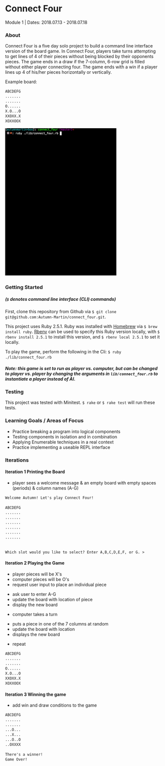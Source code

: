 # Connect Four
Module 1 | Dates: 2018.07.13 - 2018.07.18

### About
Connect Four is a five day solo project to build a command line interface version of the board game. In Connect Four, players take turns attempting to get lines of 4 of their pieces without being blocked by their opponents pieces. The game ends in a draw if the 7-column, 6-row grid is filled without either player connecting four. The game ends with a win if a player lines up 4 of his/her pieces horizontally or vertically.

Example board:
```
ABCDEFG
.......
.......
O......
X.O...O
XXOXX.X
XOXXOOX
```

![video of game play](./assets/connect_four_gif.gif)

### Getting Started
##### (`$` denotes command line interface (CLI) commands)
First, clone this repository from Github via `$ git clone git@github.com:Autumn-Martin/connect_four.git`.

This project uses Ruby 2.5.1. Ruby was installed with [Homebrew](https://brew.sh/) via `$ brew install ruby`. [Rbenv](https://github.com/rbenv/rbenv) can be used to specify this Ruby version locally, with `$ rbenv install 2.5.1` to install this version, and `$ rbenv local 2.5.1` to set it locally.

To play the game, perform the following in the Cli:
`$ ruby ./lib/connect_four.rb`

##### Note: this game is set to run as player vs. computer, but can be changed to player vs. player by changing the arguments in `lib/connect_four.rb` to instantiate a player instead of AI.

### Testing
This project was tested with Minitest. `$ rake` or `$ rake test` will run these tests.

### Learning Goals / Areas of Focus
* Practice breaking a program into logical components
* Testing components in isolation and in combination
* Applying Enumerable techniques in a real context
* Practice implementing a useable REPL interface

### Iterations
#### Iteration 1 Printing the Board
 * player sees a welcome message & an empty board with empty spaces (periods) & column names (A-G)
 ```
 Welcome Autumn! Let's play Connect Four!

 ABCDEFG
.......
.......
.......
.......
.......
.......


Which slot would you like to select? Enter A,B,C,D,E,F, or G. >
```

#### Iteration 2 Playing the Game
 * player pieces will be X's
 * computer pieces will be O's
 * request user input to place an individual piece
  - ask user to enter A-G
  - update the board with location of piece
  - display the new board
 * computer takes a turn
  - puts a piece in one of the 7 columns at random
  - update the board with location
  - displays the new board
  * repeat

 ```
ABCDEFG
.......
.......
O......
X.O...O
XXOXX.X
XOXXOOX
```

 #### Iteration 3 Winning the game
 * add win and draw conditions to the game

 ```
 ABCDEFG
.......
.......
...O...
...X...
...O..O
..OXXXX

There's a winner!
Game Over!
```
